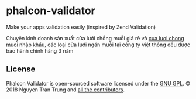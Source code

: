 # phalcon-validator
Make your apps validation easily (inspired by Zend Validation)


Chuyên kinh doanh sản xuất cửa lưới chống muỗi giá rẻ và [cua luoi chong muoi](https://cualuoichongmuoi.xyz) nhập khẩu, các loại cửa lưới ngăn muỗi tại công ty việt thống đều được bảo hành chính hãng 3 năm

<a name="license"></a>
## License

Phalcon Validator is open-sourced software licensed under the [GNU GPL](LICENSE).
© 2018 Nguyen Tran Trung and <a href="https://github.com/tnt2306/phalcon-validator/graphs/contributors">all the contributors</a>.

